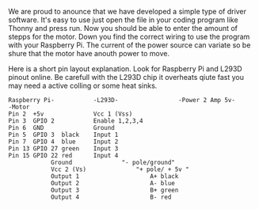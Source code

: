 We are proud to anounce that we have developed a simple type of driver software.
It's  easy to use just open the file in your coding program like Thonny and press run. 
Now you should be able to enter the amount of stepps for the motor. 
Down you find the correct wiring to use the program with your Raspberry Pi.
The current of the power source can variate so be shure that the motor have anouth power to move.






Here is a short pin layout explanation. Look for Raspberry Pi and L293D pinout online.
Be carefull with the L293D chip it overheats qiute fast you may need a active colling
or some heat sinks. 




```
Raspberry Pi-           -L293D-             	-Power 2 Amp 5v-      	-Motor
Pin 2  +5v             	Vcc 1 (Vss)
Pin 3  GPIO 2           Enable 1,2,3,4
Pin 6  GND              Ground
Pin 5  GPIO 3  black    Input 1
Pin 7  GPIO 4  blue     Input 2
Pin 13 GPIO 27 green    Input 3
Pin 15 GPIO 22 red      Input 4   
			Ground             	"- pole/ground"
			Vcc 2 (Vs)          	"+ pole/ + 5v "
			Output 1 	 				A+ black
			Output 2					A- blue
			Output 3					B+ green
			Output 4					B- red
```

